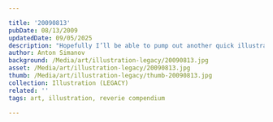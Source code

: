 ```yaml
---

title: '20090813'
pubDate: 08/13/2009
updatedDate: 09/05/2025
description: "Hopefully I’ll be able to pump out another quick illustration before the semester starts, during which time I become bogged with other projects. Thank you for your time, and enjoy. :)"
author: Anton Simanov
background: /Media/art/illustration-legacy/20090813.jpg
asset: /Media/art/illustration-legacy/20090813.jpg
thumb: /Media/art/illustration-legacy/thumb-20090813.jpg
collection: Illustration (LEGACY)
related: ''
tags: art, illustration, reverie compendium

---
```


